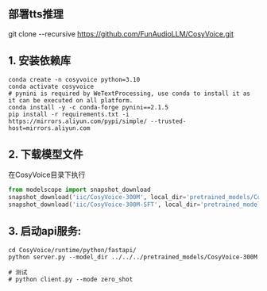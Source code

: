 
## 部署tts推理
git clone --recursive https://github.com/FunAudioLLM/CosyVoice.git
## 1. 安装依赖库
```
conda create -n cosyvoice python=3.10
conda activate cosyvoice
# pynini is required by WeTextProcessing, use conda to install it as it can be executed on all platform.
conda install -y -c conda-forge pynini==2.1.5
pip install -r requirements.txt -i https://mirrors.aliyun.com/pypi/simple/ --trusted-host=mirrors.aliyun.com

```

## 2. 下载模型文件
在CosyVoice目录下执行
```python
from modelscope import snapshot_download
snapshot_download('iic/CosyVoice-300M', local_dir='pretrained_models/CosyVoice-300M')
snapshot_download('iic/CosyVoice-300M-SFT', local_dir='pretrained_models/CosyVoice-300M-SFT')
```


## 3. 启动api服务: 
```
cd CosyVoice/runtime/python/fastapi/
python server.py --model_dir ../../../pretrained_models/CosyVoice-300M

# 测试
# python client.py --mode zero_shot
```



